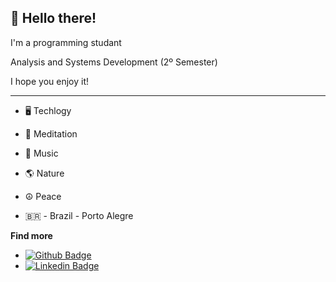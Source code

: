 ## 👋 Hello there!
 
I'm a programming studant

Analysis and Systems Development (2º Semester)

I hope you enjoy it!

-----------------------------------------------

-  🖥️ Techlogy
-  🧘 Meditation
-  🎼 Music
-  🌎 Nature
-  ☮️ Peace

-  🇧🇷 - Brazil - Porto Alegre

**Find more**

- [![Github Badge](https://img.shields.io/badge/-Github-000?style=flat-square&logo=Github&logoColor=white&link=https://github.com/pietrodmedeiros)](https://github.com/pietrodmedeiros)
- [![Linkedin Badge](https://img.shields.io/badge/-LinkedIn-blue?style=flat-square&logo=Linkedin&logoColor=white&link=https://www.linkedin.com/in/pietrodm/)](https://www.linkedin.com/in/pietrodm/)
